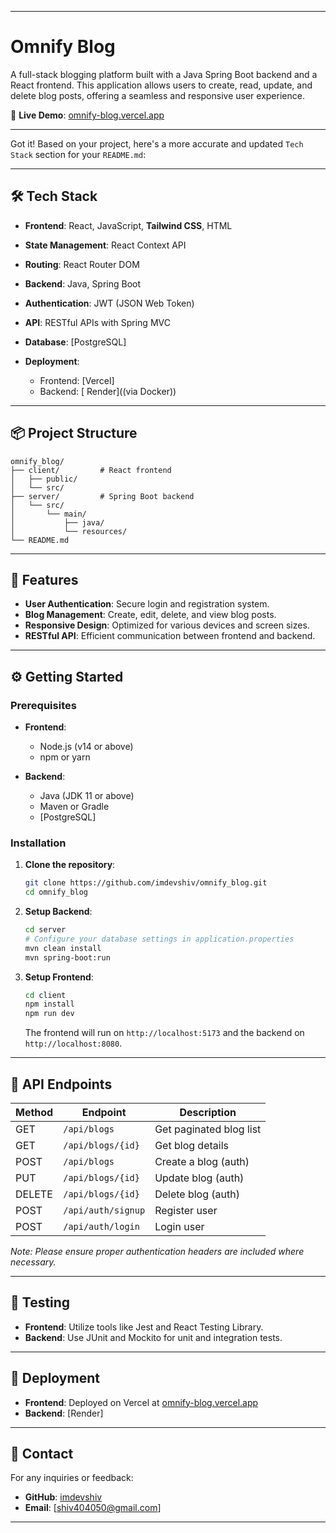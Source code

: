 
---

# Omnify Blog

A full-stack blogging platform built with a Java Spring Boot backend and a React frontend. This application allows users to create, read, update, and delete blog posts, offering a seamless and responsive user experience.

🔗 **Live Demo**: [omnify-blog.vercel.app](https://omnify-blog.vercel.app)

---

Got it! Based on your project, here's a more accurate and updated `Tech Stack` section for your `README.md`:

---

## 🛠 Tech Stack

* **Frontend**: React, JavaScript, **Tailwind CSS**, HTML
* **State Management**: React Context API
* **Routing**: React Router DOM
* **Backend**: Java, Spring Boot
* **Authentication**: JWT (JSON Web Token)
* **API**: RESTful APIs with Spring MVC
* **Database**: [PostgreSQL]
* **Deployment**:

  * Frontend: [Vercel]
  * Backend: [ Render]((via Docker))

---


## 📦 Project Structure

```
omnify_blog/
├── client/         # React frontend
│   ├── public/
│   └── src/
├── server/         # Spring Boot backend
│   └── src/
│       └── main/
│           ├── java/
│           └── resources/
└── README.md
```

---

## 🚀 Features

* **User Authentication**: Secure login and registration system.
* **Blog Management**: Create, edit, delete, and view blog posts.
* **Responsive Design**: Optimized for various devices and screen sizes.
* **RESTful API**: Efficient communication between frontend and backend.

---

## ⚙️ Getting Started

### Prerequisites

* **Frontend**:

  * Node.js (v14 or above)
  * npm or yarn

* **Backend**:

  * Java (JDK 11 or above)
  * Maven or Gradle
  * [PostgreSQL]

### Installation

1. **Clone the repository**:

   ```bash
   git clone https://github.com/imdevshiv/omnify_blog.git
   cd omnify_blog
   ```

2. **Setup Backend**:

   ```bash
   cd server
   # Configure your database settings in application.properties
   mvn clean install
   mvn spring-boot:run
   ```

3. **Setup Frontend**:

   ```bash
   cd client
   npm install
   npm run dev
   ```

   The frontend will run on `http://localhost:5173` and the backend on `http://localhost:8080`.

---

## 📄 API Endpoints

| Method | Endpoint           | Description             |
| ------ | ------------------ | ----------------------- |
| GET    | `/api/blogs`       | Get paginated blog list |
| GET    | `/api/blogs/{id}`  | Get blog details        |
| POST   | `/api/blogs`       | Create a blog (auth)    |
| PUT    | `/api/blogs/{id}`  | Update blog (auth)      |
| DELETE | `/api/blogs/{id}`  | Delete blog (auth)      |
| POST   | `/api/auth/signup` | Register user           |
| POST   | `/api/auth/login`  | Login user              |


*Note: Please ensure proper authentication headers are included where necessary.*

---

## 🧪 Testing

* **Frontend**: Utilize tools like Jest and React Testing Library.
* **Backend**: Use JUnit and Mockito for unit and integration tests.

---

## 📌 Deployment

* **Frontend**: Deployed on Vercel at [omnify-blog.vercel.app](https://omnify-blog.vercel.app)
* **Backend**: \[Render]

---

## 📧 Contact

For any inquiries or feedback:

* **GitHub**: [imdevshiv](https://github.com/imdevshiv)
* **Email**: [shiv404050@gmail.com]

---

